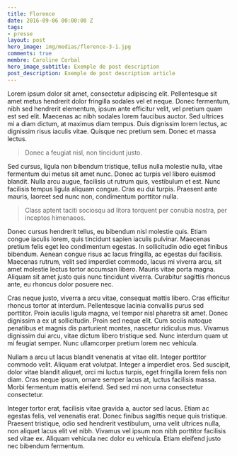 ```yaml
---
title: Florence
date: 2016-09-06 00:00:00 Z
tags:
- presse
layout: post
hero_image: img/medias/florence-3-1.jpg
comments: true
membre: Caroline Corbal
hero_image_subtitle: Exemple de post description
post_description: Exemple de post description article
---
```


Lorem ipsum dolor sit amet, consectetur adipiscing elit. Pellentesque sit amet metus hendrerit dolor fringilla sodales vel et neque. Donec fermentum, nibh sed hendrerit elementum, ipsum ante efficitur velit, vel pretium quam est sed elit. Maecenas ac nibh sodales lorem faucibus auctor. Sed ultrices mi a diam dictum, at maximus diam tempus. Duis dignissim lorem lectus, ac dignissim risus iaculis vitae. Quisque nec pretium sem. Donec et massa lectus. 

> Donec a feugiat nisl, non tincidunt justo.

Sed cursus, ligula non bibendum tristique, tellus nulla molestie nulla, vitae fermentum dui metus sit amet nunc. Donec ac turpis vel libero euismod blandit. Nulla arcu augue, facilisis ut rutrum quis, vestibulum et est. Nunc facilisis tempus ligula aliquam congue. Cras eu dui turpis. Praesent ante mauris, laoreet sed nunc non, condimentum porttitor nulla.

> Class aptent taciti sociosqu ad litora torquent per conubia nostra, per inceptos himenaeos. 

Donec cursus hendrerit tellus, eu bibendum nisl molestie quis. Etiam congue iaculis lorem, quis tincidunt sapien iaculis pulvinar. Maecenas pretium felis eget leo condimentum egestas. In sollicitudin odio eget finibus bibendum. Aenean congue risus ac lacus fringilla, ac egestas dui facilisis. Maecenas rutrum, velit sed imperdiet commodo, lacus mi viverra arcu, sit amet molestie lectus tortor accumsan libero. Mauris vitae porta magna. Aliquam sit amet justo quis nunc tincidunt viverra. Curabitur sagittis rhoncus ante, eu rhoncus dolor posuere nec.

Cras neque justo, viverra a arcu vitae, consequat mattis libero. Cras efficitur rhoncus tortor at interdum. Pellentesque lacinia convallis purus sed porttitor. Proin iaculis ligula magna, vel tempor nisl pharetra sit amet. Donec dignissim a ex ut sollicitudin. Proin sed neque elit. Cum sociis natoque penatibus et magnis dis parturient montes, nascetur ridiculus mus. Vivamus dignissim dui arcu, vitae dictum libero tristique sed. Nunc interdum quam ut mi feugiat semper. Nunc ullamcorper pretium lorem nec vehicula.

Nullam a arcu ut lacus blandit venenatis at vitae elit. Integer porttitor commodo velit. Aliquam erat volutpat. Integer a imperdiet eros. Sed suscipit, dolor vitae blandit aliquet, orci mi luctus turpis, eget fringilla lorem felis non diam. Cras neque ipsum, ornare semper lacus at, luctus facilisis massa. Morbi fermentum mattis eleifend. Sed sed mi non urna consectetur consectetur.

Integer tortor erat, facilisis vitae gravida a, auctor sed lacus. Etiam ac egestas felis, vel venenatis erat. Donec finibus sagittis neque quis tristique. Praesent tristique, odio sed hendrerit vestibulum, urna velit ultrices nulla, non aliquet lacus elit vel nibh. Vivamus vel ipsum non nibh porttitor facilisis sed vitae ex. Aliquam vehicula nec dolor eu vehicula. Etiam eleifend justo nec bibendum fermentum.
